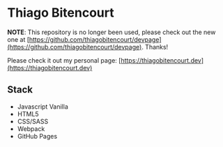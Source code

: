 # Thiago Bitencourt

**NOTE**: This repository is no longer been used, please check out the new one at [https://github.com/thiagobitencourt/devpage](https://github.com/thiagobitencourt/devpage). Thanks!

Please check it out my personal page: [https://thiagobitencourt.dev](https://thiagobitencourt.dev)

## Stack

- Javascript Vanilla
- HTML5
- CSS/SASS
- Webpack
- GitHub Pages
